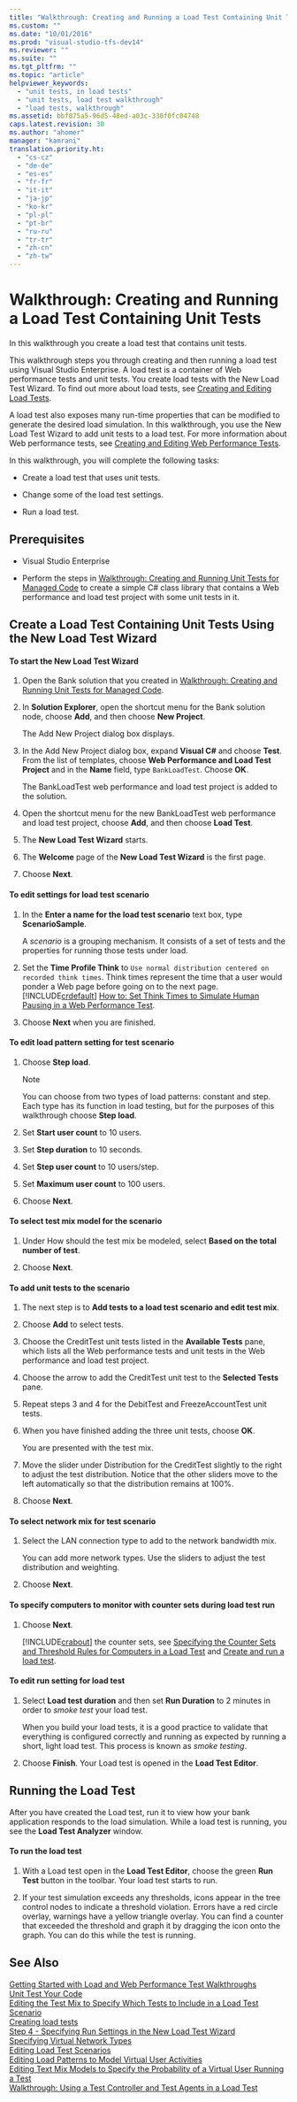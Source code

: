 ```yaml
---
title: "Walkthrough: Creating and Running a Load Test Containing Unit Tests | testtitle"
ms.custom: ""
ms.date: "10/01/2016"
ms.prod: "visual-studio-tfs-dev14"
ms.reviewer: ""
ms.suite: ""
ms.tgt_pltfrm: ""
ms.topic: "article"
helpviewer_keywords: 
  - "unit tests, in load tests"
  - "unit tests, load test walkthrough"
  - "load tests, walkthrough"
ms.assetid: bbf075a5-96d5-48ed-a03c-330f0fc04748
caps.latest.revision: 30
ms.author: "ahomer"
manager: "kamrani"
translation.priority.ht: 
  - "cs-cz"
  - "de-de"
  - "es-es"
  - "fr-fr"
  - "it-it"
  - "ja-jp"
  - "ko-kr"
  - "pl-pl"
  - "pt-br"
  - "ru-ru"
  - "tr-tr"
  - "zh-cn"
  - "zh-tw"
---
```

# Walkthrough: Creating and Running a Load Test Containing Unit Tests
In this walkthrough you create a load test that contains unit tests.  
  
 This walkthrough steps you through creating and then running a load test using Visual Studio Enterprise. A load test is a container of Web performance tests and unit tests. You create load tests with the New Load Test Wizard. To find out more about load tests, see [Creating and Editing Load Tests](http://msdn.microsoft.com/en-us/e2985d15-60a7-4177-93b4-f986c2936337).  
  
 A load test also exposes many run-time properties that can be modified to generate the desired load simulation. In this walkthrough, you use the New Load Test Wizard to add unit tests to a load test. For more information about Web performance tests, see [Creating and Editing Web Performance Tests](http://msdn.microsoft.com/en-us/8bf5f2a7-c693-47d6-9282-5946480151dc).  
  
 In this walkthrough, you will complete the following tasks:  
  
-   Create a load test that uses unit tests.  
  
-   Change some of the load test settings.  
  
-   Run a load test.  
  
## Prerequisites  
  
-   Visual Studio Enterprise  
  
-   Perform the steps in [Walkthrough: Creating and Running Unit Tests for Managed Code](../code-quality/walkthrough--creating-and-running-unit-tests-for-managed-code.md) to create a simple C# class library that contains a Web performance and load test project with some unit tests in it.  
  
## Create a Load Test Containing Unit Tests Using the New Load Test Wizard  
  
#### To start the New Load Test Wizard  
  
1.  Open the Bank solution that you created in [Walkthrough: Creating and Running Unit Tests for Managed Code](../code-quality/walkthrough--creating-and-running-unit-tests-for-managed-code.md).  
  
2.  In **Solution Explorer**, open the shortcut menu for the Bank solution node, choose **Add**, and then choose **New Project**.  
  
     The Add New Project dialog box displays.  
  
3.  In the Add New Project dialog box, expand **Visual C#** and choose **Test**. From the list of templates, choose **Web Performance and Load Test Project** and in the **Name** field, type `BankLoadTest`. Choose **OK**.  
  
     The BankLoadTest web performance and load test project is added to the solution.  
  
4.  Open the shortcut menu for the new BankLoadTest web performance and load test project, choose **Add**, and then choose **Load Test**.  
  
5.  The **New Load Test Wizard** starts.  
  
6.  The **Welcome** page of the **New Load Test Wizard** is the first page.  
  
7.  Choose **Next**.  
  
#### To edit settings for load test scenario  
  
1.  In the **Enter a name for the load test scenario** text box, type **ScenarioSample**.  
  
     A *scenario* is a grouping mechanism. It consists of a set of tests and the properties for running those tests under load.  
  
2.  Set the **Time Profile Think** to `Use normal distribution centered on recorded think times`. Think times represent the time that a user would ponder a Web page before going on to the next page. [!INCLUDE[crdefault](../code-quality/includes/crdefault_md.md)] [How to: Set Think Times to Simulate Human Pausing in a Web Performance Test](../test_notintoc/how-to--set-think-times-to-simulate-human-pausing-in-a-web-performance-test.md).  
  
3.  Choose **Next** when you are finished.  
  
#### To edit load pattern setting for test scenario  
  
1.  Choose **Step load**.  
  
    > [!NOTE]
    >  You can choose from two types of load patterns: constant and step. Each type has its function in load testing, but for the purposes of this walkthrough choose **Step load**.  
  
2.  Set **Start user count** to 10 users.  
  
3.  Set **Step duration** to 10 seconds.  
  
4.  Set **Step user count** to 10 users/step.  
  
5.  Set **Maximum user count** to 100 users.  
  
6.  Choose **Next**.  
  
#### To select test mix model for the scenario  
  
1.  Under How should the test mix be modeled, select **Based on the total number of test**.  
  
2.  Choose **Next**.  
  
#### To add unit tests to the scenario  
  
1.  The next step is to **Add tests to a load test scenario and edit test mix**.  
  
2.  Choose **Add** to select tests.  
  
3.  Choose the CreditTest unit tests listed in the **Available Tests** pane, which lists all the Web performance tests and unit tests in the Web performance and load test project.  
  
4.  Choose the arrow to add the CreditTest unit test to the **Selected Tests** pane.  
  
5.  Repeat steps 3 and 4 for the DebitTest and FreezeAccountTest unit tests.  
  
6.  When you have finished adding the three unit tests, choose **OK**.  
  
     You are presented with the test mix.  
  
7.  Move the slider under Distribution for the CreditTest slightly to the right to adjust the test distribution. Notice that the other sliders move to the left automatically so that the distribution remains at 100%.  
  
8.  Choose **Next**.  
  
#### To select network mix for test scenario  
  
1.  Select the LAN connection type to add to the network bandwidth mix.  
  
     You can add more network types. Use the sliders to adjust the test distribution and weighting.  
  
2.  Choose **Next**.  
  
#### To specify computers to monitor with counter sets during load test run  
  
1.  Choose **Next**.  
  
     [!INCLUDE[crabout](../code-quality/includes/crabout_md.md)] the counter sets, see [Specifying the Counter Sets and Threshold Rules for Computers in a Load Test](../test/specifying-the-counter-sets-and-threshold-rules-for-computers-in-a-load-test.md) and [Create and run a load test](http://msdn.microsoft.com/en-us/7041cbcf-9ab1-4579-98ff-8f296aeaded4).  
  
#### To edit run setting for load test  
  
1.  Select **Load test duration** and then set **Run Duration** to 2 minutes in order to *smoke test* your load test.  
  
     When you build your load tests, it is a good practice to validate that everything is configured correctly and running as expected by running a short, light load test. This process is known as *smoke testing*.  
  
2.  Choose **Finish**. Your Load test is opened in the **Load Test Editor**.  
  
## Running the Load Test  
 After you have created the Load test, run it to view how your bank application responds to the load simulation. While a load test is running, you see the **Load Test Analyzer** window.  
  
#### To run the load test  
  
1.  With a Load test open in the **Load Test Editor**, choose the green **Run Test** button in the toolbar. Your load test starts to run.  
  
2.  If your test simulation exceeds any thresholds, icons appear in the tree control nodes to indicate a threshold violation. Errors have a red circle overlay, warnings have a yellow triangle overlay. You can find a counter that exceeded the threshold and graph it by dragging the icon onto the graph. You can do this while the test is running.  
  
## See Also  
 [Getting Started with Load and Web Performance Test Walkthroughs](http://msdn.microsoft.com/en-us/5d754a49-565c-4f1b-9e5f-ac40ae3fff27)   
 [Unit Test Your Code](../code-quality/unit-test-your-code.md)   
 [Editing the Test Mix to Specify Which Tests to Include in a Load Test Scenario](../test/303e1d70-5d98-424a-b51e-e0898e16d3f8.md)   
 [Creating load tests](../test_notintoc/creating-load-tests.md)   
 [Step 4 - Specifying Run Settings in the New Load Test Wizard](../test_notintoc/creating-load-tests.md#CreatingLoadTestsUsingWizardStep4)   
 [Specifying Virtual Network Types](../test/specifying-virtual-network-types-in-a-load-test-scenario.md)   
 [Editing Load Test Scenarios](../test/editing-load-test-scenarios-using-the-load-test-editor.md)   
 [Editing Load Patterns to Model Virtual User Activities](../test/editing-load-patterns-to-model-virtual-user-activities.md)   
 [Editing Text Mix Models to Specify the Probability of a Virtual User Running a Test](../test/e3b7d952-9012-400a-8131-3444390a6066.md)   
 [Walkthrough: Using a Test Controller and Test Agents in a Load Test](../test/walkthrough--using-a-test-controller-and-test-agents-in-a-load-test.md)